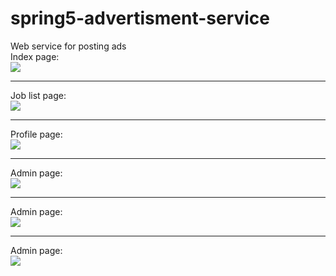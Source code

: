 # spring5-advertisment-service
Web service for posting ads<br>
Index page:<br>
<img src="src/main/resources/readme/index.png">
<hr>

Job list page:<br>
<img src="src/main/resources/readme/catalog.png">
<hr>

Profile page:<br>
<img src="src/main/resources/readme/profile.png">
<hr>

Admin page:<br>
<img src="src/main/resources/readme/admin1.png">
<hr>

Admin page:<br>
<img src="src/main/resources/readme/admin2.png">
<hr>

Admin page:<br>
<img src="src/main/resources/readme/admin3.png">